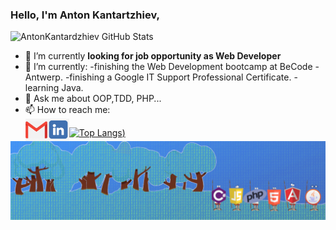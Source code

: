 ### Hello, I'm Anton Kantartzhiev,

![AntonKantardzhiev GitHub Stats](https://github-readme-stats.vercel.app/api?username=AntonKantardzhiev&theme=algolia&show_icons=true)
<!--
- 🔭 I’m currently working on ...
- 🌱 I’m currently learning ...
- 👯 I’m looking to collaborate on ...
- 🤔 I’m looking for help with ...
- 💬 Ask me about ...
- 📫 How to reach me: ...
- 😄 Pronouns: ...
- ⚡ Fun fact: ...
-->

- 🔭 I’m currently **looking for job opportunity as Web Developer**
- 🌱 I’m currently:
  -finishing the Web Development bootcamp at BeCode - Antwerp. -finishing a Google IT Support Professional Certificate.
  -learning Java.
- 💬 Ask me about OOP,TDD, PHP...
- 📫 How to reach me:</br>
  <a target="_blank" href="mailto:kantardjiev88@gmail.com">
  <img align="left" alt="Gmail" width="35px" src="img/gmail.png" />
  </a>
  <a href="https://www.linkedin.com/in/anton-kantardjiev-31115732/">
  <img align="left" alt="LinkedIn" width="35px" src="img/linked.png" />
  </a>

[![Top Langs](https://github-readme-stats.vercel.app/api/top-langs/?username=AntonKantardzhiev&layout=compact&theme=algolia))](https://github.com/anuraghazra/github-readme-stats)
</br>
<a href="img/banner.png">
<img align="left" alt="Banner" src="img/banner.png" />
